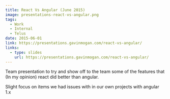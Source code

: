```yaml
---
title: React Vs Angular (June 2015)
image: presentations-react-vs-angular.png
tags:
  - Work
  - Internal
  - Telus
date: 2015-06-01
link: https://presentations.gavinmogan.com/react-vs-angular/
links:
  - type: slides
    url: https://presentations.gavinmogan.com/react-vs-angular/
---
```


Team presentation to try and show off to the team some of the features that (In my opinion) react did better than angular.

Slight focus on items we had issues with in our own projects with angular 1.x
